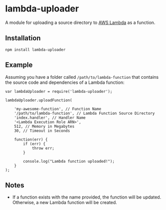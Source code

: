 # lambda-uploader

A module for uploading a source directory to [AWS Lambda](https://aws.amazon.com/lambda/) as a function. 

## Installation
```
npm install lambda-uploader
```

## Example

Assuming you have a folder called `/path/to/lambda-function` that contains the source code and dependencies of a Lambda function:

```node
var lambdaUploader = require('lambda-uploader');

lambdaUploader.uploadFunction(

    'my-awesome-function', // Function Name
    '/path/to/lambda-function', // Lambda Function Source Directory
    'index.handler', // Handler Name
    '<Lambda Execution Role ARN>', 
    512, // Memory in Megabytes
    30, // Timeout in Seconds
    
    function(err) {
        if (err) {
            throw err;
        }
        
        console.log("Lambda function uploaded!");
    }
);

```

## Notes

- If a function exists with the name provided, the function will be updated. Otherwise, a new Lambda function will be created.

